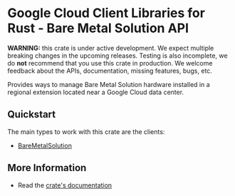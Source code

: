 # Google Cloud Client Libraries for Rust - Bare Metal Solution API

<!-- Code generated by sidekick. DO NOT EDIT. -->

**WARNING:** this crate is under active development. We expect multiple breaking
changes in the upcoming releases. Testing is also incomplete, we do **not**
recommend that you use this crate in production. We welcome feedback about the
APIs, documentation, missing features, bugs, etc.

Provides ways to manage Bare Metal Solution hardware installed in a
regional extension located near a Google Cloud data center.

## Quickstart

The main types to work with this crate are the clients:

* [BareMetalSolution](https://docs.rs/google-cloud-baremetalsolution-v2/latest/google_cloud_baremetalsolution_v2/client/struct.BareMetalSolution.html)

## More Information

* Read the [crate's documentation](https://docs.rs/google-cloud-baremetalsolution-v2/latest/google-cloud-baremetalsolution-v2)
